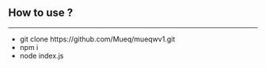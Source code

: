 <h2>How to use ?</h2>
<hr>
<ul>
  <li>git clone https://github.com/Mueq/mueqwv1.git</li>
  <li>npm i</li>
  <li>node index.js</li>
</ul>
